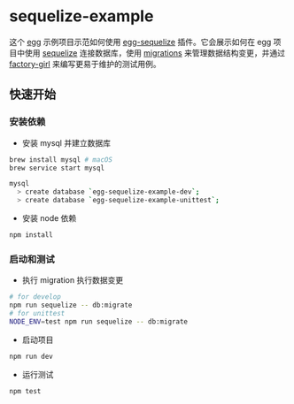 # sequelize-example

这个 [egg] 示例项目示范如何使用 [egg-sequelize] 插件。它会展示如何在 egg 项目中使用 [sequelize] 连接数据库，使用 [migrations] 来管理数据结构变更，并通过 [factory-girl] 来编写更易于维护的测试用例。

## 快速开始

### 安装依赖

- 安装 mysql 并建立数据库

```bash
brew install mysql # macOS
brew service start mysql

mysql
  > create database `egg-sequelize-example-dev`;
  > create database `egg-sequelize-example-unittest`;
```

- 安装 node 依赖

```bash
npm install
```

### 启动和测试

- 执行 migration 执行数据变更

```bash
# for develop
npm run sequelize -- db:migrate
# for unittest
NODE_ENV=test npm run sequelize -- db:migrate
```

- 启动项目

```bash
npm run dev
```

- 运行测试

```bash
npm test
```

[egg]: https://eggjs.org
[egg-sequelize]: https://github.com/eggjs/egg-sequelize
[sequelize]: http://docs.sequelizejs.com/
[migrations]: http://docs.sequelizejs.com/manual/tutorial/migrations.html
[factory-girl]: https://github.com/aexmachina/factory-girl
